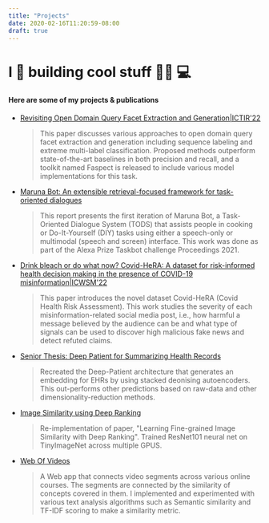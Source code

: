 ```yaml
---
title: "Projects"
date: 2020-02-16T11:20:59-08:00
draft: true
---
```

# I 💜 building cool stuff 👨‍💻 💻
#### Here are some of my projects & publications

- [Revisiting Open Domain Query Facet Extraction and Generation|ICTIR'22](https://dl.acm.org/doi/abs/10.1145/3539813.3545138)
  >This paper discusses various approaches to open domain query facet extraction and generation including sequence labeling and extreme multi-label classification. Proposed methods outperform state-of-the-art baselines in both precision and recall, and a toolkit named Faspect is released to include various model implementations for this task.

- [Maruna Bot: An extensible retrieval-focused framework for task-oriented dialogues](https://assets.amazon.science/b9/c3/1ca90a9c4206b5f461f736a22152/maruna-bot-an-extensible-retrieval-focused-framework-for-task-oriented-dialogues.pdf)
  > This report presents the first iteration of Maruna Bot, a Task-Oriented Dialogue System (TODS) that assists people in cooking or Do-It-Yourself (DIY) tasks using either a speech-only or multimodal (speech and screen) interface. This work was done as part of the Alexa Prize Taskbot challenge Proceedings 2021.

- [Drink bleach or do what now? Covid-HeRA: A dataset for risk-informed health decision making in the presence of COVID-19 misinformation|ICWSM'22](https://ojs.aaai.org/index.php/ICWSM/article/view/19372)
  > This paper introduces the novel dataset Covid-HeRA (Covid Health Risk Assessment). This work studies the severity of each misinformation-related social media post, i.e., how harmful a message believed by the audience can be and what type of signals can be used to discover high malicious fake news and detect refuted claims. 

<!-- - [Domain Question Linking using BERT](https://drive.google.com/file/d/1YdtgXLUIQiti5x2YesIqlCP6slX5NGqQ/view)
  > Using BERT to perform question-question linking by ranking questions from QA datasets of Stack Overflow Questions. Pre-trained BERT to solve the out-of-vocabulary problem on the programming domain and then fine-tuned using a pairwise ranking loss -->

<!-- - [Scientific Paper Recommendation System](https://github.com/ArkinDharawat/JournalTopicModel)  
   > A recommendation system for scientific papers using databases and unsupervised topic models. It uses Neo4J and SQL to store and the data and Gensim and spaCy to parse and build the LDA topic model.   -->

- [Senior Thesis: Deep Patient for Summarizing Health Records](https://drive.google.com/file/d/1HrAx5dOmI2bOh6GzPWHOI_iN-IM36UIZ/view)
  > Recreated the Deep-Patient architecture that generates an embedding for EHRs by using stacked deonising autoencoders. This out-performs other predictions based on raw-data and other dimensionality-reduction methods.

- [Image Similarity using Deep Ranking](https://github.com/ArkinDharawat/DeepImageRanking)  
  > Re-implementation of paper, "Learning Fine-grained Image Similarity with Deep Ranking". Trained ResNet101 neural net on TinyImageNet across multiple GPUS.

- [Web Of Videos](https://github.com/ArkinDharawat/Web-of-Videos)  
  > A Web app that connects video segments across various online courses. The segments are connected by the similarity of concepts covered in them. I implemented and experimented with various text analysis algorithms such as Semantic similarity and TF-IDF scoring to make a similarity metric.
